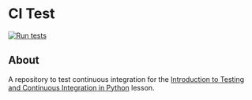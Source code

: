 # CI Test

[![Run tests](https://github.com/bip5/dice/actions/workflows/pytest.yaml/badge.svg)](https://github.com/bip5/dice/actions/workflows/pytest.yaml)


## About
A repository to test continuous integration for the [Introduction to Testing and Continuous Integration in Python](https://edbennett.github.io/python-testing-ci) lesson.


